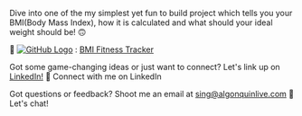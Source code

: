 Dive into one of the my simplest yet fun to build project which tells you your BMI(Body Mass Index), how it is calculated and what should your ideal weight should be! 🙃

🔗 [![GitHub Logo](https://github.githubassets.com/images/modules/logos_page/GitHub-Mark.png)](https://github.com) : [BMI Fitness Tracker](https://sarfraj-singh.github.io/BMI-Fitness-Tracker/)

Got some game-changing ideas or just want to connect? Let's link up on [LinkedIn!](https://www.linkedin.com/in/sarfraj-singh/) 💼 Connect with me on LinkedIn

Got questions or feedback? Shoot me an email at [sing@algonquinlive.com](sing1515@algonquinlive.com) 📧 Let's chat!
